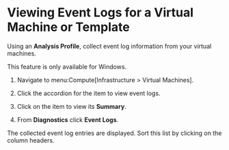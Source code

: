 # Viewing Event Logs for a Virtual Machine or Template

Using an **Analysis Profile**, collect event log information from your
virtual machines.

<div class="note">

This feature is only available for Windows.

</div>

1.  Navigate to menu:Compute\[Infrastructure \> Virtual Machines\].

2.  Click the accordion for the item to view event logs.

3.  Click on the item to view its **Summary**.

4.  From **Diagnostics** click **Event Logs**.

The collected event log entries are displayed. Sort this list by
clicking on the column headers.
